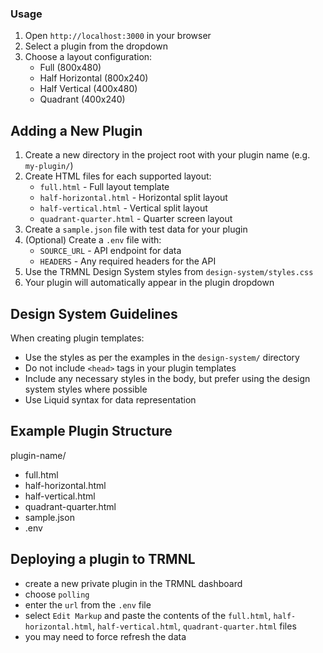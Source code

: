 ### Usage
1. Open `http://localhost:3000` in your browser
2. Select a plugin from the dropdown
3. Choose a layout configuration:
   - Full (800x480)
   - Half Horizontal (800x240)
   - Half Vertical (400x480)
   - Quadrant (400x240)

## Adding a New Plugin

1. Create a new directory in the project root with your plugin name (e.g. `my-plugin/`)
2. Create HTML files for each supported layout:
   - `full.html` - Full layout template
   - `half-horizontal.html` - Horizontal split layout
   - `half-vertical.html` - Vertical split layout
   - `quadrant-quarter.html` - Quarter screen layout
3. Create a `sample.json` file with test data for your plugin
4. (Optional) Create a `.env` file with:
   - `SOURCE_URL` - API endpoint for data
   - `HEADERS` - Any required headers for the API
5. Use the TRMNL Design System styles from `design-system/styles.css`
6. Your plugin will automatically appear in the plugin dropdown

## Design System Guidelines

When creating plugin templates:
- Use the styles as per the examples in the `design-system/` directory
- Do not include `<head>` tags in your plugin templates
- Include any necessary styles in the body, but prefer using the design system styles where possible
- Use Liquid syntax for data representation

## Example Plugin Structure
plugin-name/
  - full.html
  - half-horizontal.html
  - half-vertical.html
  - quadrant-quarter.html
  - sample.json
  - .env

  ## Deploying a plugin to TRMNL
  - create a new private plugin in the TRMNL dashboard
  - choose `polling`
  - enter the `url` from the `.env` file
  - select `Edit Markup` and paste the contents of the `full.html`, `half-horizontal.html`, `half-vertical.html`, `quadrant-quarter.html` files
  - you may need to force refresh the data